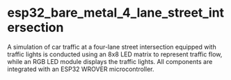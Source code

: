 # esp32_bare_metal_4_lane_street_intersection
A simulation of car traffic at a four-lane street intersection equipped with traffic lights is conducted using an 8x8 LED matrix to represent traffic flow, while an RGB LED module displays the traffic lights. All components are integrated with an ESP32 WROVER microcontroller.

